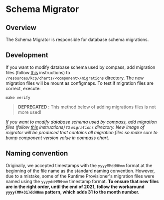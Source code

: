 # Schema Migrator

## Overview

The Schema Migrator is responsible for database schema migrations.

## Development

If you want to modify database schema used by compass, add migration files (follow [this](https://github.com/golang-migrate/migrate/blob/master/MIGRATIONS.md) instructions) to `/resources/kcp/charts/<component>/migrations` directory. The new
migration files will be mount as configmaps. 
To test if migration files are correct, execute:
```
make verify
```

> **DEPRECATED** : This method below of adding migrations files is not more used!

*If you want to modify database schema used by compass, add migration files (follow [this](https://github.com/golang-migrate/migrate/blob/master/MIGRATIONS.md) instructions) to `migrations` directory. 
New image of migrator will be produced that contains all migration files so make sure to bump component version value in compass chart.*

## Naming convention

Originally, we accepted timestamps with the `yyyyMMddHHmm` format at the beginning of the file name as the standard naming convention. However, due to a mistake, some of the Runtime Provisioner's migration files were named using the `yyyyddMMHHmm` timestamp format. **To ensure that new files are in the right order, until the end of 2021, follow the workaround `yyyy(MM+31)ddHHmm` pattern, which adds 31 to the month number.**
